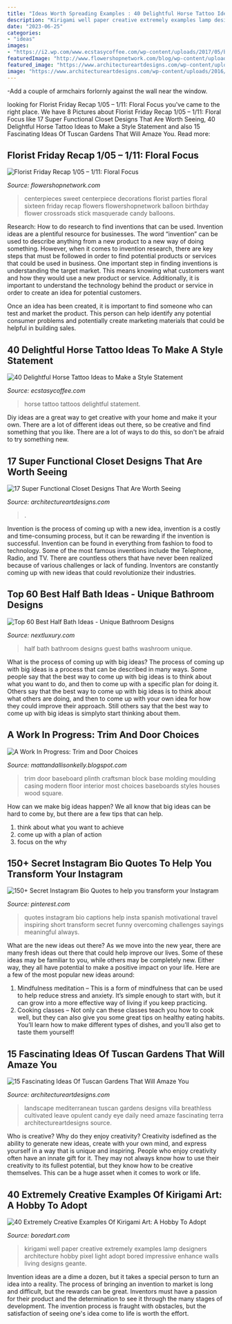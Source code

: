 ```yaml
---
title: "Ideas Worth Spreading Examples : 40 Delightful Horse Tattoo Ideas To Make A Style Statement"
description: "Kirigami well paper creative extremely examples lamp designers architecture hobby pixel light adopt bored impressive enhance walls living designs geante"
date: "2023-06-25"
categories:
- "ideas"
images:
- "https://i2.wp.com/www.ecstasycoffee.com/wp-content/uploads/2017/05/blackandgrey-realistictattoo-horse-horsetattoo.jpg?resize=750%2C750"
featuredImage: "http://www.flowershopnetwork.com/blog/wp-content/uploads/2013/01/crossroads-florist-sweet-16.jpg"
featured_image: "https://www.architectureartdesigns.com/wp-content/uploads/2016/11/10-30-630x419.jpg"
image: "https://www.architectureartdesigns.com/wp-content/uploads/2016/12/14-40.jpg"
---
```



-Add a couple of armchairs forlornly against the wall near the window.

	

		
looking for Florist Friday Recap 1/05 – 1/11: Floral Focus you've came to the right place. We have 8 Pictures about Florist Friday Recap 1/05 – 1/11: Floral Focus like 17 Super Functional Closet Designs That Are Worth Seeing, 40 Delightful Horse Tattoo Ideas to Make a Style Statement and also 15 Fascinating Ideas Of Tuscan Gardens That Will Amaze You. Read more:
		
    
## Florist Friday Recap 1/05 – 1/11: Floral Focus

<img loading=lazy src="http://www.flowershopnetwork.com/blog/wp-content/uploads/2013/01/crossroads-florist-sweet-16.jpg" onerror="this.onerror=null;this.src='https://tse4.mm.bing.net/th?id=OIP.lDLiHv3w8kdniyHWPVcriwHaMl&amp;pid=15.1';" alt="Florist Friday Recap 1/05 – 1/11: Floral Focus">

_Source: flowershopnetwork.com_

>centerpieces sweet centerpiece decorations florist parties floral sixteen friday recap flowers flowershopnetwork balloon birthday flower crossroads stick masquerade candy balloons. 

	

Research: How to do research to find inventions that can be used.
Invention ideas are a plentiful resource for businesses. The word “invention” can be used to describe anything from a new product to a new way of doing something. However, when it comes to invention research, there are key steps that must be followed in order to find potential products or services that could be used in business. 
One important step in finding inventions is understanding the target market. This means knowing what customers want and how they would use a new product or service. Additionally, it is important to understand the technology behind the product or service in order to create an idea for potential customers. 

Once an idea has been created, it is important to find someone who can test and market the product. This person can help identify any potential consumer problems and potentially create marketing materials that could be helpful in building sales.

    
## 40 Delightful Horse Tattoo Ideas To Make A Style Statement

<img loading=lazy src="https://i2.wp.com/www.ecstasycoffee.com/wp-content/uploads/2017/05/blackandgrey-realistictattoo-horse-horsetattoo.jpg?resize=750%2C750" onerror="this.onerror=null;this.src='https://tse3.mm.bing.net/th?id=OIP.YskcGouxiDUUI33ktkVRJgHaHa&amp;pid=15.1';" alt="40 Delightful Horse Tattoo Ideas to Make a Style Statement">

_Source: ecstasycoffee.com_

>horse tattoo tattoos delightful statement. 

	

Diy ideas are a great way to get creative with your home and make it your own. There are a lot of different ideas out there, so be creative and find something that you like. There are a lot of ways to do this, so don't be afraid to try something new.

    
## 17 Super Functional Closet Designs That Are Worth Seeing

<img loading=lazy src="https://www.architectureartdesigns.com/wp-content/uploads/2016/12/14-40.jpg" onerror="this.onerror=null;this.src='https://tse2.mm.bing.net/th?id=OIP.DzDh7ZdrZ_gi7unQaa0mfQAAAA&amp;pid=15.1';" alt="17 Super Functional Closet Designs That Are Worth Seeing">

_Source: architectureartdesigns.com_

>. 

	

Invention is the process of coming up with a new idea, invention is a costly and time-consuming process, but it can be rewarding if the invention is successful. Invention can be found in everything from fashion to food to technology. Some of the most famous inventions include the Telephone, Radio, and TV. There are countless others that have never been realized because of various challenges or lack of funding. Inventors are constantly coming up with new ideas that could revolutionize their industries.

    
## Top 60 Best Half Bath Ideas - Unique Bathroom Designs

<img loading=lazy src="http://nextluxury.com/wp-content/uploads/half-bath-ideas-1.jpg" onerror="this.onerror=null;this.src='https://tse2.mm.bing.net/th?id=OIP.qHvbEWZjFINKYSdQoqpyVgAAAA&amp;pid=15.1';" alt="Top 60 Best Half Bath Ideas - Unique Bathroom Designs">

_Source: nextluxury.com_

>half bath bathroom designs guest baths washroom unique. 

	

What is the process of coming up with big ideas?
The process of coming up with big ideas is a process that can be described in many ways. Some people say that the best way to come up with big ideas is to think about what you want to do, and then to come up with a specific plan for doing it. Others say that the best way to come up with big ideas is to think about what others are doing, and then to come up with your own idea for how they could improve their approach. Still others say that the best way to come up with big ideas is simplyto start thinking about them.

    
## A Work In Progress: Trim And Door Choices

<img loading=lazy src="http://4.bp.blogspot.com/-0YYFyitFPQA/TiWpeahwksI/AAAAAAAABCo/hUOK4_VOcUU/s640/baseboard-plinth-block.jpg" onerror="this.onerror=null;this.src='https://tse3.mm.bing.net/th?id=OIP.WruSA_0QrX6_TlqS9V_nvgHaFj&amp;pid=15.1';" alt="A Work In Progress: Trim and Door Choices">

_Source: mattandallisonkelly.blogspot.com_

>trim door baseboard plinth craftsman block base molding moulding casing modern floor interior most choices baseboards styles houses wood square. 

	

How can we make big ideas happen?
We all know that big ideas can be hard to come by, but there are a few tips that can help. 
1. think about what you want to achieve 
2. come up with a plan of action 
3. focus on the why 

    
## 150+ Secret Instagram Bio Quotes To Help You Transform Your Instagram

<img loading=lazy src="https://i.pinimg.com/736x/e1/7b/2c/e17b2cd765bb5daa73f4625cb3bf82b2.jpg" onerror="this.onerror=null;this.src='https://tse3.mm.bing.net/th?id=OIP.UmKMpmKQBTYD2oL1swDzogHaLG&amp;pid=15.1';" alt="150+ Secret Instagram Bio Quotes to help you transform your Instagram">

_Source: pinterest.com_

>quotes instagram bio captions help insta spanish motivational travel inspiring short transform secret funny overcoming challenges sayings meaningful always. 

	

What are the new ideas out there?
As we move into the new year, there are many fresh ideas out there that could help improve our lives. Some of these ideas may be familiar to you, while others may be completely new. Either way, they all have potential to make a positive impact on your life. Here are a few of the most popular new ideas around: 
1. Mindfulness meditation – This is a form of mindfulness that can be used to help reduce stress and anxiety. It’s simple enough to start with, but it can grow into a more effective way of living if you keep practicing. 
2. Cooking classes – Not only can these classes teach you how to cook well, but they can also give you some great tips on healthy eating habits. You’ll learn how to make different types of dishes, and you’ll also get to taste them yourself!

    
## 15 Fascinating Ideas Of Tuscan Gardens That Will Amaze You

<img loading=lazy src="https://www.architectureartdesigns.com/wp-content/uploads/2016/11/10-30-630x419.jpg" onerror="this.onerror=null;this.src='https://tse3.mm.bing.net/th?id=OIP.n9tV_-YdTTATV7e0jRq96AHaE7&amp;pid=15.1';" alt="15 Fascinating Ideas Of Tuscan Gardens That Will Amaze You">

_Source: architectureartdesigns.com_

>landscape mediterranean tuscan gardens designs villa breathless cultivated leave opulent candy eye daily need amaze fascinating terra architectureartdesigns source. 

	

Who is creative? Why do they enjoy creativity?
Creativity isdefined as the ability to generate new ideas, create with your own mind, and express yourself in a way that is unique and inspiring. People who enjoy creativity often have an innate gift for it. They may not always know how to use their creativity to its fullest potential, but they know how to be creative themselves. This can be a huge asset when it comes to work or life.

    
## 40 Extremely Creative Examples Of Kirigami Art: A Hobby To Adopt

<img loading=lazy src="http://www.boredart.com/wp-content/uploads/2016/06/Extremely-Creative-Examples-of-Kirigami-Art-A-Hobby-to-Addapt-7.jpg" onerror="this.onerror=null;this.src='https://tse2.mm.bing.net/th?id=OIP.QR-6jV0CeOOq-kPvq1TW8wHaLH&amp;pid=15.1';" alt="40 Extremely Creative Examples Of Kirigami Art: A Hobby To Adopt">

_Source: boredart.com_

>kirigami well paper creative extremely examples lamp designers architecture hobby pixel light adopt bored impressive enhance walls living designs geante. 

	

Invention ideas are a dime a dozen, but it takes a special person to turn an idea into a reality. The process of bringing an invention to market is long and difficult, but the rewards can be great. Inventors must have a passion for their product and the determination to see it through the many stages of development. The invention process is fraught with obstacles, but the satisfaction of seeing one's idea come to life is worth the effort.

